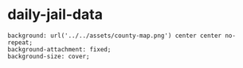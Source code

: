 # daily-jail-data

    background: url('../../assets/county-map.png') center center no-repeat;
    background-attachment: fixed;
    background-size: cover;
